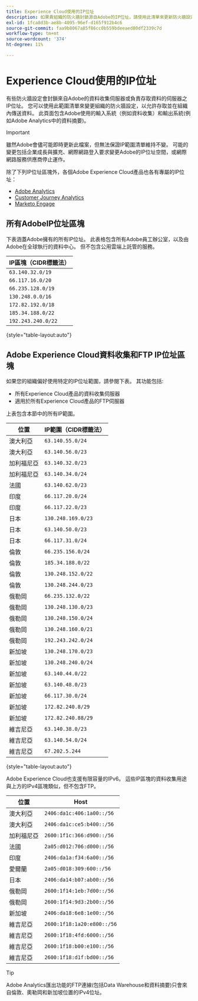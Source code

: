 ```yaml
---
title: Experience Cloud使用的IP位址
description: 如果貴組織的防火牆封鎖源自Adobe的IP位址，請使用此清單來更新防火牆設定。
exl-id: 1fca8d3b-ae8b-4095-96ef-d165f912b4c6
source-git-commit: faa9b8067a85f86cc0b559bdeeaed80df2339c7d
workflow-type: tm+mt
source-wordcount: '374'
ht-degree: 11%

---
```


# Experience Cloud使用的IP位址

有些防火牆設定會封鎖來自Adobe的資料收集伺服器或負責存取資料的伺服器之IP位址。 您可以使用此範圍清單來變更組織的防火牆設定，以允許存取並在組織內傳送資料。 此頁面包含Adobe使用的輸入系統（例如資料收集）和輸出系統(例如Adobe Analytics中的資料摘要)。

>[!IMPORTANT]
>
>雖然Adobe會儘可能即時更新此檔案，但無法保證IP範圍清單維持不變。 可能的變更包括企業成長與擴充、網際網路登入要求變更Adobe的IP位址空間，或網際網路服務供應商停止運作。

除了下列IP位址區塊外，各個Adobe Experience Cloud產品也各有專屬的IP位址：

* [Adobe Analytics](https://experienceleague.adobe.com/zh-hant/docs/analytics/technotes/ip-addresses)
* [Customer Journey Analytics](https://experienceleague.adobe.com/zh-hant/docs/analytics-platform/using/technotes/ip-addresses)
* [Marketo Engage](https://experienceleague.adobe.com/zh-hant/docs/marketo/using/getting-started/initial-setup/configure-protocols-for-marketo#step-allowlist-marketo-ips)

## 所有AdobeIP位址區塊

下表涵蓋Adobe擁有的所有IP位址。 此表格包含所有Adobe員工辦公室，以及由Adobe在全球執行的資料中心。 但不包含公用雲端上託管的服務。

| IP區塊（CIDR標籤法） |
| --- |
| `63.140.32.0/19` |
| `66.117.16.0/20` |
| `66.235.128.0/19` |
| `130.248.0.0/16` |
| `172.82.192.0/18` |
| `185.34.188.0/22` |
| `192.243.240.0/22` |

{style="table-layout:auto"}

## Adobe Experience Cloud資料收集和FTP IP位址區塊

如果您的組織偏好使用特定的IP位址範圍，請參閱下表。 其功能包括:

* 所有Experience Cloud產品的資料收集伺服器
* 適用於所有Experience Cloud產品的FTP伺服器

上表包含本節中的所有IP範圍。

| 位置 | IP範圍（CIDR標籤法） |
| --- | --- |
| 澳大利亞 | `63.140.55.0/24` |
| 澳大利亞 | `63.140.56.0/23` |
| 加利福尼亞 | `63.140.32.0/23` |
| 加利福尼亞 | `63.140.34.0/24` |
| 法國 | `63.140.62.0/23` |
| 印度 | `66.117.20.0/24` |
| 印度 | `66.117.22.0/23` |
| 日本 | `130.248.169.0/23` |
| 日本 | `63.140.50.0/23` |
| 日本 | `66.117.31.0/24` |
| 倫敦 | `66.235.156.0/24` |
| 倫敦 | `185.34.188.0/22` |
| 倫敦 | `130.248.152.0/22` |
| 倫敦 | `130.248.244.0/23` |
| 俄勒岡 | `66.235.132.0/22` |
| 俄勒岡 | `130.248.130.0/23` |
| 俄勒岡 | `130.248.150.0/24` |
| 俄勒岡 | `130.248.160.0/21` |
| 俄勒岡 | `192.243.242.0/24` |
| 新加坡 | `130.248.170.0/23` |
| 新加坡 | `130.248.240.0/24` |
| 新加坡 | `63.140.44.0/22` |
| 新加坡 | `63.140.48.0/23` |
| 新加坡 | `66.117.30.0/24` |
| 新加坡 | `172.82.240.8/29` |
| 新加坡 | `172.82.240.88/29` |
| 維吉尼亞 | `63.140.38.0/23` |
| 維吉尼亞 | `63.140.54.0/24` |
| 維吉尼亞 | `67.202.5.244` |

{style="table-layout:auto"}

Adobe Experience Cloud也支援有限容量的IPv6。 這些IP區塊的資料收集用途與上方的IPv4區塊類似，但不包含FTP。

| 位置 | Host |
| --- | --- |
| 澳大利亞 | `2406:da1c:406:1a00::/56` |
| 澳大利亞 | `2406:da1c:ce5:b400::/56` |
| 加利福尼亞 | `2600:1f1c:366:d900::/56` |
| 法國 | `2a05:d012:706:d000::/56` |
| 印度 | `2406:da1a:f34:6a00::/56` |
| 愛爾蘭 | `2a05:d018:309:600::/56` |
| 日本 | `2406:da14:b07:ab00::/56` |
| 俄勒岡 | `2600:1f14:1eb:7d00::/56` |
| 俄勒岡 | `2600:1f14:9d3:2b00::/56` |
| 新加坡 | `2406:da18:6e8:1e00::/56` |
| 維吉尼亞 | `2600:1f18:1a20:e800::/56` |
| 維吉尼亞 | `2600:1f18:4fd:6000::/56` |
| 維吉尼亞 | `2600:1f18:b00:e100::/56` |
| 維吉尼亞 | `2600:1f18:d1f:bd00::/56` |

>[!TIP]
>
>Adobe Analytics匯出功能的FTP連線(包括Data Warehouse和資料摘要)只會來自倫敦、奧勒岡和新加坡位置的IPv4位址。
